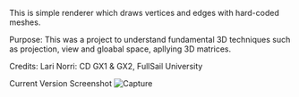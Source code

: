 This is simple renderer which draws vertices and edges with hard-coded meshes.

Purpose: This was a project to understand fundamental 3D techniques such as projection, view and gloabal space, apllying 3D matrices.

Credits:
Lari Norri: CD GX1 & GX2, FullSail University

Current Version Screenshot
![Capture](https://user-images.githubusercontent.com/43813027/172431487-9a85b52c-80e8-4c37-9225-fb3cdf47730b.PNG)
